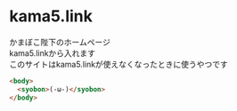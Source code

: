 # kama5.link
かまぼこ陛下のホームページ<br>
kama5.linkから入れます<br>
このサイトはkama5.linkが使えなくなったときに使うやつです<br>

```html
<body>
  <syobon>(-ω-)</syobon>
</body>
```
